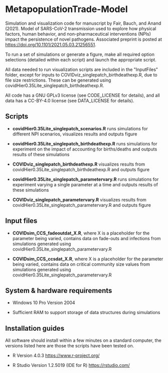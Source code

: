 # MetapopulationTrade-Model
Simulation and visualization code for manuscript by Fair, Bauch, and Anand (2021). Model of SARS-CoV-2 transmission used to explore how physical factors, human behavior, and non-pharmaceutical interventions (NPIs) impact the persistence of novel pathogens. Associated preprint is posted at https://doi.org/10.1101/2021.05.03.21256551.

To run a set of simulations or generate a figure, make all required option selections (detailed within each script) and launch the appropriate script.

All data needed to run visualization scripts are included in the "InputFiles" folder, except for inputs to COVIDviz_singlepatch_birthdeathexp.R, due to file size restrictions. These can be generated using covidHier0.35Lite_singlepatch_birthdeathexp.R.

All code has a GNU GPLv3 license (see CODE_LICENSE for details), and all data has a CC-BY-4.0 license (see DATA_LICENSE for details).

## Scripts

* **covidHier0.35Lite_singlepatch_scenarios.R** runs simulations for different NPI scenarios, visualizes results and outputs figure

* **covidHier0.35Lite_singlepatch_birthdeathexp.R** runs simulations for experiment on the impact of accounting for births/deaths and outputs results of these simulations

* **COVIDviz_singlepatch_birthdeathexp.R** visualizes results from covidHier0.35Lite_singlepatch_birthdeathexp.R and outputs figure

* **covidHier0.35Lite_singlepatch_parametervary.R** runs simulations for experiment varying a single parameter at a time and outputs results of these simulations

* **COVIDviz_singlepatch_parametervary.R** visualizes results from covidHier0.35Lite_singlepatch_parametervary.R and outputs figure


## Input files

* **COVIDsim_CCS_fadeoutdat_X.R**, where X is a placeholder for the parameter being varied, contains data on fade-outs and infections from simulations generated using covidHier0.35Lite_singlepatch_parametervary.R

* **COVIDsim_CCS_ccsdat_X.R**, where X is a placeholder for the parameter being varied, contains data on critical community size values from simulations generated using covidHier0.35Lite_singlepatch_parametervary.R


## System & hardware requirements

 * Windows 10 Pro Version 2004

 * Sufficient RAM to support storage of data structures during simulations

## Installation guides

All software should install within a few minutes on a standard computer, the versions listed here are those the scripts have been tested on.

 * R Version 4.0.3 https://www.r-project.org/

 * R Studio Version 1.2.5019 (IDE for R) https://rstudio.com/ 

